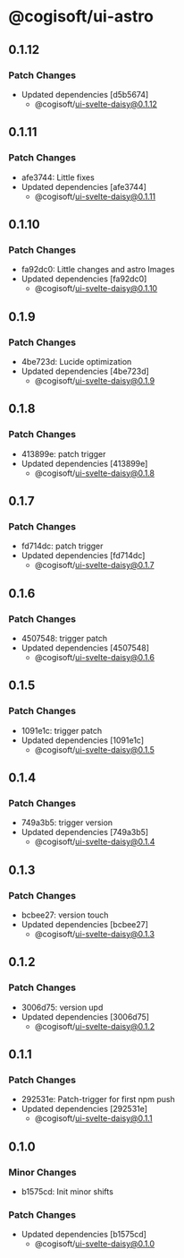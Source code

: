 # @cogisoft/ui-astro

## 0.1.12

### Patch Changes

- Updated dependencies [d5b5674]
  - @cogisoft/ui-svelte-daisy@0.1.12

## 0.1.11

### Patch Changes

- afe3744: Little fixes
- Updated dependencies [afe3744]
  - @cogisoft/ui-svelte-daisy@0.1.11

## 0.1.10

### Patch Changes

- fa92dc0: Little changes and astro Images
- Updated dependencies [fa92dc0]
  - @cogisoft/ui-svelte-daisy@0.1.10

## 0.1.9

### Patch Changes

- 4be723d: Lucide optimization
- Updated dependencies [4be723d]
  - @cogisoft/ui-svelte-daisy@0.1.9

## 0.1.8

### Patch Changes

- 413899e: patch trigger
- Updated dependencies [413899e]
  - @cogisoft/ui-svelte-daisy@0.1.8

## 0.1.7

### Patch Changes

- fd714dc: patch trigger
- Updated dependencies [fd714dc]
  - @cogisoft/ui-svelte-daisy@0.1.7

## 0.1.6

### Patch Changes

- 4507548: trigger patch
- Updated dependencies [4507548]
  - @cogisoft/ui-svelte-daisy@0.1.6

## 0.1.5

### Patch Changes

- 1091e1c: trigger patch
- Updated dependencies [1091e1c]
  - @cogisoft/ui-svelte-daisy@0.1.5

## 0.1.4

### Patch Changes

- 749a3b5: trigger version
- Updated dependencies [749a3b5]
  - @cogisoft/ui-svelte-daisy@0.1.4

## 0.1.3

### Patch Changes

- bcbee27: version touch
- Updated dependencies [bcbee27]
  - @cogisoft/ui-svelte-daisy@0.1.3

## 0.1.2

### Patch Changes

- 3006d75: version upd
- Updated dependencies [3006d75]
  - @cogisoft/ui-svelte-daisy@0.1.2

## 0.1.1

### Patch Changes

- 292531e: Patch-trigger for first npm push
- Updated dependencies [292531e]
  - @cogisoft/ui-svelte-daisy@0.1.1

## 0.1.0

### Minor Changes

- b1575cd: Init minor shifts

### Patch Changes

- Updated dependencies [b1575cd]
  - @cogisoft/ui-svelte-daisy@0.1.0
